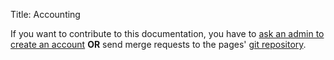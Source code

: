 Title: Accounting

If you want to contribute to this documentation, you have to [ask an admin to create an account](/support) **OR** send merge requests to the pages' [git repository](https://github.com/YunoHost/doc).
